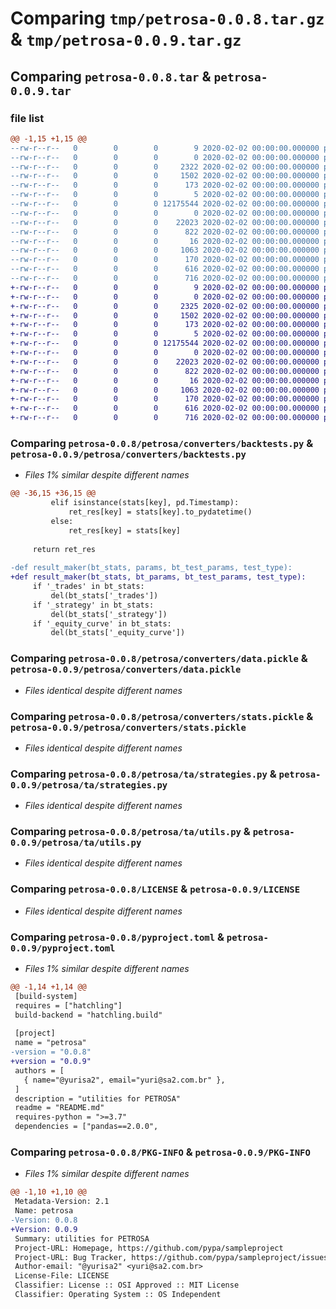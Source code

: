 # Comparing `tmp/petrosa-0.0.8.tar.gz` & `tmp/petrosa-0.0.9.tar.gz`

## Comparing `petrosa-0.0.8.tar` & `petrosa-0.0.9.tar`

### file list

```diff
@@ -1,15 +1,15 @@
--rw-r--r--   0        0        0        9 2020-02-02 00:00:00.000000 petrosa-0.0.8/petrosa/converters/.gitignore
--rw-r--r--   0        0        0        0 2020-02-02 00:00:00.000000 petrosa-0.0.8/petrosa/converters/__init__.py
--rw-r--r--   0        0        0     2322 2020-02-02 00:00:00.000000 petrosa-0.0.8/petrosa/converters/backtests.py
--rw-r--r--   0        0        0     1502 2020-02-02 00:00:00.000000 petrosa-0.0.8/petrosa/converters/data.pickle
--rw-r--r--   0        0        0      173 2020-02-02 00:00:00.000000 petrosa-0.0.8/petrosa/converters/myparams.pickle
--rw-r--r--   0        0        0        5 2020-02-02 00:00:00.000000 petrosa-0.0.8/petrosa/converters/params.pickle
--rw-r--r--   0        0        0 12175544 2020-02-02 00:00:00.000000 petrosa-0.0.8/petrosa/converters/stats.pickle
--rw-r--r--   0        0        0        0 2020-02-02 00:00:00.000000 petrosa-0.0.8/petrosa/ta/__init__.py
--rw-r--r--   0        0        0    22023 2020-02-02 00:00:00.000000 petrosa-0.0.8/petrosa/ta/strategies.py
--rw-r--r--   0        0        0      822 2020-02-02 00:00:00.000000 petrosa-0.0.8/petrosa/ta/utils.py
--rw-r--r--   0        0        0       16 2020-02-02 00:00:00.000000 petrosa-0.0.8/.gitignore
--rw-r--r--   0        0        0     1063 2020-02-02 00:00:00.000000 petrosa-0.0.8/LICENSE
--rw-r--r--   0        0        0      170 2020-02-02 00:00:00.000000 petrosa-0.0.8/README.md
--rw-r--r--   0        0        0      616 2020-02-02 00:00:00.000000 petrosa-0.0.8/pyproject.toml
--rw-r--r--   0        0        0      716 2020-02-02 00:00:00.000000 petrosa-0.0.8/PKG-INFO
+-rw-r--r--   0        0        0        9 2020-02-02 00:00:00.000000 petrosa-0.0.9/petrosa/converters/.gitignore
+-rw-r--r--   0        0        0        0 2020-02-02 00:00:00.000000 petrosa-0.0.9/petrosa/converters/__init__.py
+-rw-r--r--   0        0        0     2325 2020-02-02 00:00:00.000000 petrosa-0.0.9/petrosa/converters/backtests.py
+-rw-r--r--   0        0        0     1502 2020-02-02 00:00:00.000000 petrosa-0.0.9/petrosa/converters/data.pickle
+-rw-r--r--   0        0        0      173 2020-02-02 00:00:00.000000 petrosa-0.0.9/petrosa/converters/myparams.pickle
+-rw-r--r--   0        0        0        5 2020-02-02 00:00:00.000000 petrosa-0.0.9/petrosa/converters/params.pickle
+-rw-r--r--   0        0        0 12175544 2020-02-02 00:00:00.000000 petrosa-0.0.9/petrosa/converters/stats.pickle
+-rw-r--r--   0        0        0        0 2020-02-02 00:00:00.000000 petrosa-0.0.9/petrosa/ta/__init__.py
+-rw-r--r--   0        0        0    22023 2020-02-02 00:00:00.000000 petrosa-0.0.9/petrosa/ta/strategies.py
+-rw-r--r--   0        0        0      822 2020-02-02 00:00:00.000000 petrosa-0.0.9/petrosa/ta/utils.py
+-rw-r--r--   0        0        0       16 2020-02-02 00:00:00.000000 petrosa-0.0.9/.gitignore
+-rw-r--r--   0        0        0     1063 2020-02-02 00:00:00.000000 petrosa-0.0.9/LICENSE
+-rw-r--r--   0        0        0      170 2020-02-02 00:00:00.000000 petrosa-0.0.9/README.md
+-rw-r--r--   0        0        0      616 2020-02-02 00:00:00.000000 petrosa-0.0.9/pyproject.toml
+-rw-r--r--   0        0        0      716 2020-02-02 00:00:00.000000 petrosa-0.0.9/PKG-INFO
```

### Comparing `petrosa-0.0.8/petrosa/converters/backtests.py` & `petrosa-0.0.9/petrosa/converters/backtests.py`

 * *Files 1% similar despite different names*

```diff
@@ -36,15 +36,15 @@
         elif isinstance(stats[key], pd.Timestamp):
             ret_res[key] = stats[key].to_pydatetime()
         else:
             ret_res[key] = stats[key]
 
     return ret_res
 
-def result_maker(bt_stats, params, bt_test_params, test_type):        
+def result_maker(bt_stats, bt_params, bt_test_params, test_type):        
     if '_trades' in bt_stats:
         del(bt_stats['_trades'])
     if '_strategy' in bt_stats:
         del(bt_stats['_strategy'])
     if '_equity_curve' in bt_stats:
         del(bt_stats['_equity_curve'])
```

### Comparing `petrosa-0.0.8/petrosa/converters/data.pickle` & `petrosa-0.0.9/petrosa/converters/data.pickle`

 * *Files identical despite different names*

### Comparing `petrosa-0.0.8/petrosa/converters/stats.pickle` & `petrosa-0.0.9/petrosa/converters/stats.pickle`

 * *Files identical despite different names*

### Comparing `petrosa-0.0.8/petrosa/ta/strategies.py` & `petrosa-0.0.9/petrosa/ta/strategies.py`

 * *Files identical despite different names*

### Comparing `petrosa-0.0.8/petrosa/ta/utils.py` & `petrosa-0.0.9/petrosa/ta/utils.py`

 * *Files identical despite different names*

### Comparing `petrosa-0.0.8/LICENSE` & `petrosa-0.0.9/LICENSE`

 * *Files identical despite different names*

### Comparing `petrosa-0.0.8/pyproject.toml` & `petrosa-0.0.9/pyproject.toml`

 * *Files 1% similar despite different names*

```diff
@@ -1,14 +1,14 @@
 [build-system]
 requires = ["hatchling"]
 build-backend = "hatchling.build"
 
 [project]
 name = "petrosa"
-version = "0.0.8"
+version = "0.0.9"
 authors = [
   { name="@yurisa2", email="yuri@sa2.com.br" },
 ]
 description = "utilities for PETROSA"
 readme = "README.md"
 requires-python = ">=3.7"
 dependencies = ["pandas==2.0.0",
```

### Comparing `petrosa-0.0.8/PKG-INFO` & `petrosa-0.0.9/PKG-INFO`

 * *Files 1% similar despite different names*

```diff
@@ -1,10 +1,10 @@
 Metadata-Version: 2.1
 Name: petrosa
-Version: 0.0.8
+Version: 0.0.9
 Summary: utilities for PETROSA
 Project-URL: Homepage, https://github.com/pypa/sampleproject
 Project-URL: Bug Tracker, https://github.com/pypa/sampleproject/issues
 Author-email: "@yurisa2" <yuri@sa2.com.br>
 License-File: LICENSE
 Classifier: License :: OSI Approved :: MIT License
 Classifier: Operating System :: OS Independent
```

